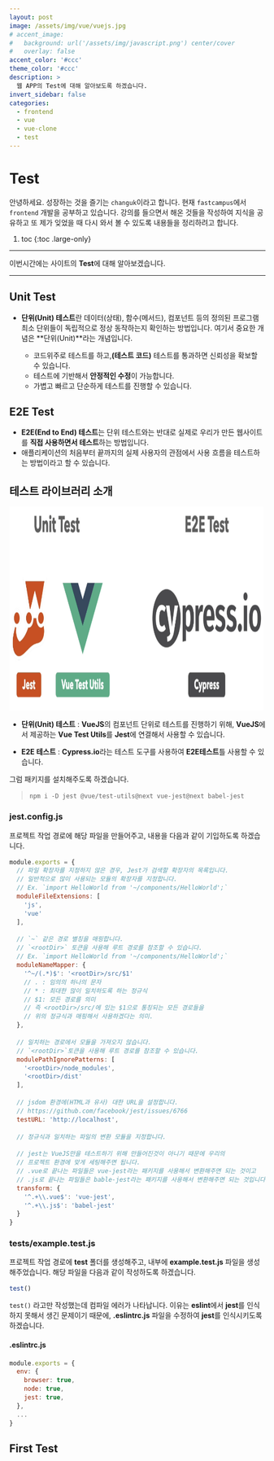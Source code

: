 ```yaml
---
layout: post
image: /assets/img/vue/vuejs.jpg
# accent_image:
#   background: url('/assets/img/javascript.png') center/cover
#   overlay: false
accent_color: '#ccc'
theme_color: '#ccc'
description: >
  웹 APP의 Test에 대해 알아보도록 하겠습니다.
invert_sidebar: false
categories:
  - frontend
  - vue
  - vue-clone
  - test
---
```


# Test

안녕하세요. 성장하는 것을 즐기는 `changuk`이라고 합니다. 현재 `fastcampus`에서 `frontend` 개발을 공부하고 있습니다. 강의를 들으면서 해온 것들을 작성하여 지식을 공유하고 또 제가 잊었을 때 다시 와서 볼 수 있도록 내용들을 정리하려고 합니다.

1. toc
{:toc .large-only}

---

이번시간에는 사이트의 **Test**에 대해 알아보겠습니다.

---

## Unit Test
- **단위(Unit) 테스트**란 데이터(상태), 함수(메서드), 컴포넌트 등의 정의된 프로그램 최소 단위들이 독립적으로 정상 동작하는지 확인하는 방법입니다. 여기서 중요한 개념은 **단위(Unit)**라는 개념입니다.

  - 코드위주로 테스트를 하고,**(테스트 코드)** 테스트를 통과하면 신뢰성을 확보할 수 있습니다.
  - 테스트에 기반해서 **안정적인 수정**이 가능합니다.
  - 가볍고 빠르고 단순하게 테스트를 진행할 수 있습니다.


## E2E Test
- **E2E(End to End) 테스트**는 단위 테스트와는 반대로 실제로 우리가 만든 웹사이트를 **직접 사용하면서 테스트**하는 방법입니다.
- 애플리케이션의 처음부터 끝까지의 실제 사용자의 관점에서 사용 흐름을 테스트하는 방법이라고 할 수 있습니다.


## 테스트 라이브러리 소개
<img src="/assets/img/vue/test/vuejs-unit-e2e.png" width="500" height="400"  >

- **단위(Unit) 테스트** : **VueJS**의 컴포넌트 단위로 테스트를 진행하기 위해, **VueJS**에서 제공하는 **Vue Test Utils**를 **Jest**에 연결해서 사용할 수 있습니다.

- **E2E 테스트** : **Cypress.io**라는 테스트 도구를 사용하여 **E2E테스트**틀 사용할 수 있습니다.

그럼 패키지를 설치해주도록 하겠습니다.

> `npm i -D jest @vue/test-utils@next vue-jest@next babel-jest`

### jest.config.js
프로젝트 작업 경로에 해당 파일을 만들어주고, 내용을 다음과 같이 기입하도록 하겠습니다.

```js
module.exports = {
  // 파일 확장자를 지정하지 않은 경우, Jest가 검색할 확장자의 목록입니다.
  // 일반적으로 많이 사용되는 모듈의 확장자를 지정합니다.
  // Ex. `import HelloWorld from '~/components/HelloWorld';`
  moduleFileExtensions: [
    'js',
    'vue'
  ],

  // `~` 같은 경로 별칭을 매핑합니다.
  // `<rootDir>` 토큰을 사용해 루트 경로를 참조할 수 있습니다.
  // Ex. `import HelloWorld from '~/components/HelloWorld';`
  moduleNameMapper: {
    '^~/(.*)$': '<rootDir>/src/$1'
    // . : 임의의 하나의 문자
    // * : 최대한 많이 일치하도록 하는 정규식
    // $1: 모든 경로를 의미
    // 즉 <rootDir>/src/에 있는 $1으로 통칭되는 모든 경로들을 
    // 위의 정규식과 매핑해서 사용하겠다는 의미.
  },

  // 일치하는 경로에서 모듈을 가져오지 않습니다.
  // `<rootDir>`토큰을 사용해 루트 경로를 참조할 수 있습니다.
  modulePathIgnorePatterns: [
    '<rootDir>/node_modules',
    '<rootDir>/dist'
  ],

  // jsdom 환경에(HTML과 유사) 대한 URL을 설정합니다.
  // https://github.com/facebook/jest/issues/6766
  testURL: 'http://localhost',

  // 정규식과 일치하는 파일의 변환 모듈을 지정합니다.

  // jest는 VueJS만을 테스트하기 위해 만들어진것이 아니기 때문에 우리의
  // 프로젝트 환경에 맞게 세팅해주면 됩니다.
  // .vue로 끝나는 파일들은 vue-jest라는 패키지를 사용해서 변환해주면 되는 것이고
  // .js로 끝나는 파일들은 bable-jest라는 패키지를 사용해서 변환해주면 되는 것입니다.
  transform: {
    '^.+\\.vue$': 'vue-jest',
    '^.+\\.js$': 'babel-jest'
  }
}
```

### tests/example.test.js
프로젝트 작업 경로에 **test** 폴더를 생성해주고, 내부에 **example.test.js** 파일을 생성해주었습니다. 해당 파일을 다음과 같이 작성하도록 하겠습니다.

```js
test()
```
`test()` 라고만 작성했는데 컴파일 에러가 나타납니다. 이유는 **eslint**에서 **jest**를 인식하지 못해서 생긴 문제이기 때문에, **.eslintrc.js** 파일을 수정하여 **jest**를 인식시키도록 하겠습니다.

#### .eslintrc.js
```js
module.exports = {
  env: {
    browser: true,
    node: true,
    jest: true,
  },
  ...
}
```

## First Test